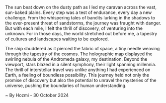 
The sun beat down on the dusty path as I led my caravan across the vast, sun-baked plains. Every step was a test of endurance, every day a new challenge. From the whispering tales of bandits lurking in the shadows to the ever-present threat of sandstorms, the journey was fraught with danger. But with each mile, I felt the thrill of discovery, of venturing into the unknown. For in those days, the world stretched out before me, a tapestry of cultures and landscapes waiting to be explored.

The ship shuddered as it pierced the fabric of space, a tiny needle weaving through the tapestry of the cosmos. The holographic map displayed the swirling nebula of the Andromeda galaxy, my destination. Beyond the viewport, stars blazed in a silent symphony, their light spanning millennia. The thrill of interstellar travel was unlike anything I had experienced on Earth, a feeling of boundless possibility. This journey held not only the promise of discovery but also the potential to unravel the mysteries of the universe, pushing the boundaries of human understanding. 

~ By Hozmi - 30 October 2024
